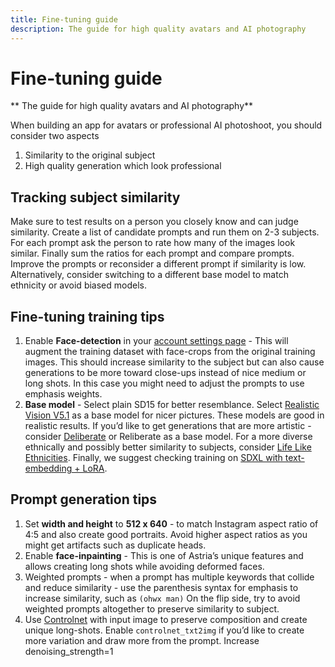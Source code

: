 ```yaml
---
title: Fine-tuning guide
description: The guide for high quality avatars and AI photography
---
```


# Fine-tuning guide
** The guide for high quality avatars and AI photography**

When building an app for avatars or professional AI photoshoot, you should consider two aspects

1. Similarity to the original subject
2. High quality generation which look professional

## Tracking subject similarity

Make sure to test results on a person you closely know and can judge similarity. Create a list of candidate prompts and run them on 2-3 subjects. For each prompt ask the person to rate how many of the images look similar. Finally sum the ratios for each prompt and compare prompts. Improve the prompts or reconsider a different prompt if similarity is low. Alternatively, consider switching to a different base model to match ethnicity or avoid biased models.

## Fine-tuning training tips

1. Enable **Face-detection** in your [account settings page](https://www.astria.ai/users/edit#profile) - This will augment the training dataset with face-crops from the original training images. This should increase similarity to the subject but can also cause generations to be more toward close-ups instead of nice medium or long shots. In this case you might need to adjust the prompts to use emphasis weights.
2. **Base model** - Select plain SD15 for better resemblance. Select  [Realistic Vision V5.1](https://www.astria.ai/gallery/tunes/690204/prompts) as a base model for nicer pictures. These models are good in realistic results. If you’d like to get generations that are more artistic - consider [Deliberate](https://www.astria.ai/gallery/tunes/538238/prompts) or Reliberate as a base model. For a more diverse ethnically and possibly better similarity to subjects, consider [Life Like Ethnicities](https://www.astria.ai/tunes/753832/prompts).
   Finally, we suggest checking training on [SDXL with text-embedding + LoRA](/docs/use-cases/sdxl-training).

## Prompt generation tips

1. Set **width and height** to **512 x 640** - to match Instagram aspect ratio of 4:5 and also create good portraits. Avoid higher aspect ratios as you might get artifacts such as duplicate heads.
2. Enable **face-inpainting** - This is one of Astria’s unique features and allows creating long shots while avoiding deformed faces.
3. Weighted prompts - when a prompt has multiple keywords that collide and reduce similarity - use the parenthesis syntax for emphasis to increase similarity, such as `(ohwx man)`
   On the flip side, try to avoid weighted prompts altogether to preserve similarity to subject.
4. Use [Controlnet](/docs/use-cases/controlnet) with input image to preserve composition and create unique long-shots. Enable `controlnet_txt2img` if you’d like to create more variation and draw more from the prompt. Increase denoising_strength=1

